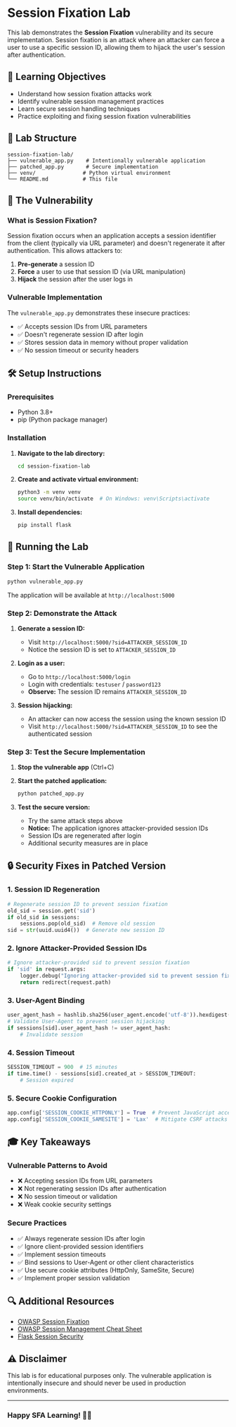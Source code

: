 # Session Fixation Lab

This lab demonstrates the **Session Fixation** vulnerability and its secure implementation. Session fixation is an attack where an attacker can force a user to use a specific session ID, allowing them to hijack the user's session after authentication.

## 🎯 Learning Objectives

- Understand how session fixation attacks work
- Identify vulnerable session management practices
- Learn secure session handling techniques
- Practice exploiting and fixing session fixation vulnerabilities

## 📁 Lab Structure

```plaintext
session-fixation-lab/
├── vulnerable_app.py    # Intentionally vulnerable application
├── patched_app.py       # Secure implementation
├── venv/               # Python virtual environment
└── README.md           # This file
```

## 🚨 The Vulnerability

### What is Session Fixation?

Session fixation occurs when an application accepts a session identifier from the client (typically via URL parameter) and doesn't regenerate it after authentication. This allows attackers to:

1. **Pre-generate** a session ID
2. **Force** a user to use that session ID (via URL manipulation)
3. **Hijack** the session after the user logs in

### Vulnerable Implementation

The `vulnerable_app.py` demonstrates these insecure practices:

- ✅ Accepts session IDs from URL parameters
- ✅ Doesn't regenerate session ID after login
- ✅ Stores session data in memory without proper validation
- ✅ No session timeout or security headers

## 🛠️ Setup Instructions

### Prerequisites

- Python 3.8+
- pip (Python package manager)

### Installation

1. **Navigate to the lab directory:**

   ```bash
   cd session-fixation-lab
   ```

2. **Create and activate virtual environment:**

   ```bash
   python3 -m venv venv
   source venv/bin/activate  # On Windows: venv\Scripts\activate
   ```

3. **Install dependencies:**

   ```bash
   pip install flask
   ```

## 🧪 Running the Lab

### Step 1: Start the Vulnerable Application

```bash
python vulnerable_app.py
```

The application will be available at `http://localhost:5000`

### Step 2: Demonstrate the Attack

1. **Generate a session ID:**
   - Visit `http://localhost:5000/?sid=ATTACKER_SESSION_ID`
   - Notice the session ID is set to `ATTACKER_SESSION_ID`

2. **Login as a user:**
   - Go to `http://localhost:5000/login`
   - Login with credentials: `testuser` / `password123`
   - **Observe:** The session ID remains `ATTACKER_SESSION_ID`

3. **Session hijacking:**
   - An attacker can now access the session using the known session ID
   - Visit `http://localhost:5000/?sid=ATTACKER_SESSION_ID` to see the authenticated session

### Step 3: Test the Secure Implementation

1. **Stop the vulnerable app** (Ctrl+C)

2. **Start the patched application:**

   ```bash
   python patched_app.py
   ```

3. **Test the secure version:**
   - Try the same attack steps above
   - **Notice:** The application ignores attacker-provided session IDs
   - Session IDs are regenerated after login
   - Additional security measures are in place

## 🔒 Security Fixes in Patched Version

### 1. Session ID Regeneration

```python
# Regenerate session ID to prevent session fixation
old_sid = session.get('sid')
if old_sid in sessions:
    sessions.pop(old_sid)  # Remove old session
sid = str(uuid.uuid4())  # Generate new session ID
```

### 2. Ignore Attacker-Provided Session IDs

```python
# Ignore attacker-provided sid to prevent session fixation
if 'sid' in request.args:
    logger.debug("Ignoring attacker-provided sid to prevent session fixation")
    return redirect(request.path)
```

### 3. User-Agent Binding

```python
user_agent_hash = hashlib.sha256(user_agent.encode('utf-8')).hexdigest()
# Validate User-Agent to prevent session hijacking
if sessions[sid].user_agent_hash != user_agent_hash:
    # Invalidate session
```

### 4. Session Timeout

```python
SESSION_TIMEOUT = 900  # 15 minutes
if time.time() - sessions[sid].created_at > SESSION_TIMEOUT:
    # Session expired
```

### 5. Secure Cookie Configuration

```python
app.config['SESSION_COOKIE_HTTPONLY'] = True  # Prevent JavaScript access
app.config['SESSION_COOKIE_SAMESITE'] = 'Lax'  # Mitigate CSRF attacks
```

## 🎓 Key Takeaways

### Vulnerable Patterns to Avoid

- ❌ Accepting session IDs from URL parameters
- ❌ Not regenerating session IDs after authentication
- ❌ No session timeout or validation
- ❌ Weak cookie security settings

### Secure Practices

- ✅ Always regenerate session IDs after login
- ✅ Ignore client-provided session identifiers
- ✅ Implement session timeouts
- ✅ Bind sessions to User-Agent or other client characteristics
- ✅ Use secure cookie attributes (HttpOnly, SameSite, Secure)
- ✅ Implement proper session validation

## 🔍 Additional Resources

- [OWASP Session Fixation](https://owasp.org/www-community/attacks/Session_fixation)
- [OWASP Session Management Cheat Sheet](https://cheatsheetseries.owasp.org/cheatsheets/Session_Management_Cheat_Sheet.html)
- [Flask Session Security](https://flask.palletsprojects.com/en/2.3.x/security/)

## ⚠️ Disclaimer

This lab is for educational purposes only. The vulnerable application is intentionally insecure and should never be used in production environments.

---

### Happy SFA Learning! 🔐🚀
